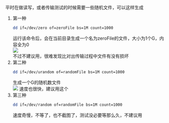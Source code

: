 平时在做读写，或者传输测试的时候需要一些随机文件，可以这样生成
<!-- more -->
1. 第一种
    ```bash
    dd if=/dev/zero of=zeroFile bs=1M count=1000
    ```
    运行该命令后，会在当前目录生成一个名为zeroFile的文件，大小为1个G，内容全为0  
    ![](全为零的文件.png)  
    不过不建议用，很难发现比对出传输过程中文件有没有损坏
2. 第二种
    ```bash
    dd if=/dev/urandom of=randomFile bs=1M count=1000
    ```
    生成一个G的随机数文件  
    ![](随机数文件.png)
    速度也很快，建议用这个
3. 第三种
    ```bash
    dd if=/dev/random of=randomFile bs=1M count=1000
    ```
   速度奇慢，不等了，也不截图了，测试没必要等那么久，不建议用